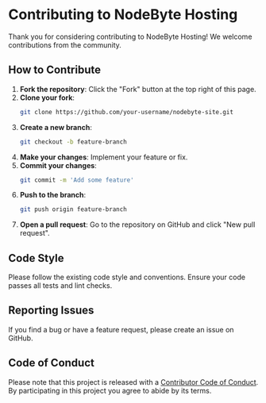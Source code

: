# Contributing to NodeByte Hosting

Thank you for considering contributing to NodeByte Hosting! We welcome contributions from the community.

## How to Contribute

1. **Fork the repository**: Click the "Fork" button at the top right of this page.
2. **Clone your fork**: 
    ```sh
    git clone https://github.com/your-username/nodebyte-site.git
    ```
3. **Create a new branch**: 
    ```sh
    git checkout -b feature-branch
    ```
4. **Make your changes**: Implement your feature or fix.
5. **Commit your changes**: 
    ```sh
    git commit -m 'Add some feature'
    ```
6. **Push to the branch**: 
    ```sh
    git push origin feature-branch
    ```
7. **Open a pull request**: Go to the repository on GitHub and click "New pull request".

## Code Style

Please follow the existing code style and conventions. Ensure your code passes all tests and lint checks.

## Reporting Issues

If you find a bug or have a feature request, please create an issue on GitHub.

## Code of Conduct

Please note that this project is released with a [Contributor Code of Conduct](CODE_OF_CONDUCT.md). By participating in this project you agree to abide by its terms.